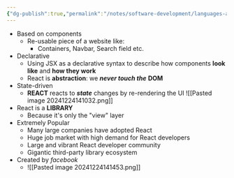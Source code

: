 ```yaml
---
{"dg-publish":true,"permalink":"/notes/software-development/languages-and-frameworks/web-development/front-end/react-js/001-react-fundamentals/001-intro-and-theories/002-what-is-react/","tags":["programming","ReactJS","javascript","reactjsintro"],"created":"2025-07-13T15:24:50.968+08:00"}
---
```



- Based on components
	- Re-usable piece of a website like:
		- Containers, Navbar, Search field etc.
- Declarative
	- Using JSX as a declarative syntax to describe how components __look like__ and __how they work__
	- React is __abstraction__: we ___never touch the___ __DOM__
- State-driven
	- __REACT__ reacts to ___state___ changes by re-rendering the UI ![[Pasted image 20241224141032.png]]
- React is a __LIBRARY__
	- Because it's only the "view" layer
- Extremely Popular
	- Many large companies have adopted React
	- Huge job market with high demand for React developers
	- Large and vibrant React developer community
	- Gigantic third-party library ecosystem
- Created by _facebook_
	- ![[Pasted image 20241224141453.png]]

